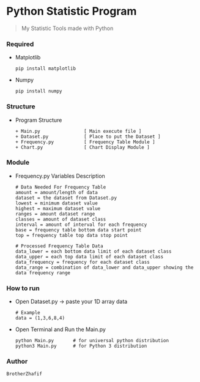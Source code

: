 # Python Statistic Program 
> My Statistic Tools made with Python 

### Required
- Matplotlib

      pip install matplotlib
- Numpy

      pip install numpy

### Structure
- Program Structure

      + Main.py                [ Main execute file ]
      + Dataset.py             [ Place to put the Dataset ]
      + Frequency.py           [ Frequency Table Module ]
      + Chart.py               [ Chart Display Module ]

### Module
- Frequency.py Variables Description

      # Data Needed For Frequency Table
      amount = amount/length of data
      dataset = the dataset from Dataset.py
      lowest = minimum dataset value
      highest = maximum dataset value 
      ranges = amount dataset range 
      classes = amount of dataset class
      interval = amount of interval for each frequency
      base = frequency table bottom data start point
      top = frequency table top data stop point

      # Processed Frequency Table Data 
      data_lower = each bottom data limit of each dataset class
      data_upper = each top data limit of each dataset class
      data_frequency = frequency for each dataset class
      data_range = combination of data_lower and data_upper showing the data frequency range



###  How to run
- Open Dataset.py -> paste your 1D array data

      # Example 
      data = (1,3,6,8,4)
- Open Terminal and Run the Main.py

      python Main.py       # for universal python distribution
      python3 Main.py      # for Python 3 distribution

### Author
    BrotherZhafif
